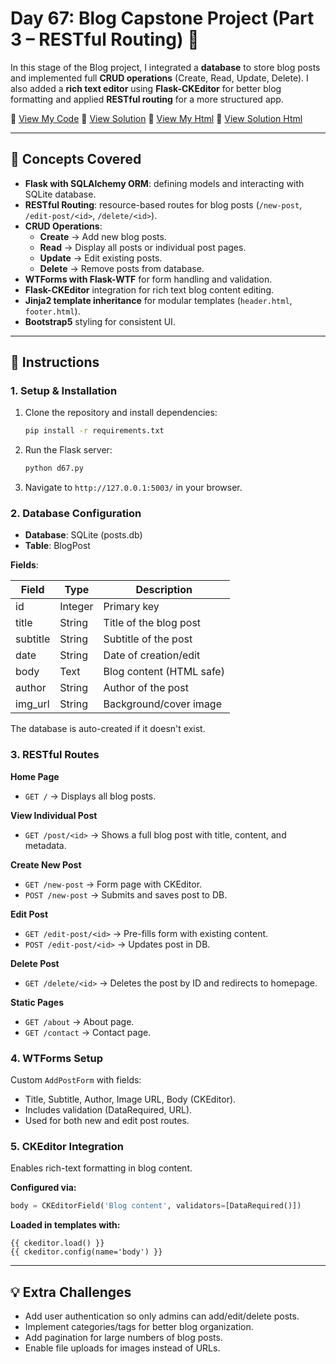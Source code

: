 # Day 67: Blog Capstone Project (Part 3 – RESTful Routing) 📝

In this stage of the Blog project, I integrated a **database** to store blog posts and implemented full **CRUD operations** (Create, Read, Update, Delete). I also added a **rich text editor** using **Flask-CKEditor** for better blog formatting and applied **RESTful routing** for a more structured app.

📄 [View My Code](my_code/d67.py)  📄 [View Solution](solution/solution.py) 
📄 [View My Html](my_code/templates/index.html)  📄 [View Solution Html](solution/templates/index.html) 

---

## 🧠 Concepts Covered

- **Flask with SQLAlchemy ORM**: defining models and interacting with SQLite database.
- **RESTful Routing**: resource-based routes for blog posts (`/new-post`, `/edit-post/<id>`, `/delete/<id>`).
- **CRUD Operations**:
  - **Create** → Add new blog posts.
  - **Read** → Display all posts or individual post pages.
  - **Update** → Edit existing posts.
  - **Delete** → Remove posts from database.
- **WTForms with Flask-WTF** for form handling and validation.
- **Flask-CKEditor** integration for rich text blog content editing.
- **Jinja2 template inheritance** for modular templates (`header.html`, `footer.html`).
- **Bootstrap5** styling for consistent UI.

---

## 📝 Instructions

### 1. **Setup & Installation**

1. Clone the repository and install dependencies:
   ```bash
   pip install -r requirements.txt
   ```

2. Run the Flask server:
   ```bash
   python d67.py
   ```

3. Navigate to `http://127.0.0.1:5003/` in your browser.

### 2. Database Configuration

- **Database**: SQLite (posts.db)
- **Table**: BlogPost

**Fields**:

| Field | Type | Description |
|-------|------|-------------|
| id | Integer | Primary key |
| title | String | Title of the blog post |
| subtitle | String | Subtitle of the post |
| date | String | Date of creation/edit |
| body | Text | Blog content (HTML safe) |
| author | String | Author of the post |
| img_url | String | Background/cover image |

The database is auto-created if it doesn't exist.

### 3. RESTful Routes

**Home Page**
- `GET /` → Displays all blog posts.

**View Individual Post**
- `GET /post/<id>` → Shows a full blog post with title, content, and metadata.

**Create New Post**
- `GET /new-post` → Form page with CKEditor.
- `POST /new-post` → Submits and saves post to DB.

**Edit Post**
- `GET /edit-post/<id>` → Pre-fills form with existing content.
- `POST /edit-post/<id>` → Updates post in DB.

**Delete Post**
- `GET /delete/<id>` → Deletes the post by ID and redirects to homepage.

**Static Pages**
- `GET /about` → About page.
- `GET /contact` → Contact page.

### 4. WTForms Setup

Custom `AddPostForm` with fields:
- Title, Subtitle, Author, Image URL, Body (CKEditor).
- Includes validation (DataRequired, URL).
- Used for both new and edit post routes.

### 5. CKEditor Integration

Enables rich-text formatting in blog content.

**Configured via:**
```python
body = CKEditorField('Blog content', validators=[DataRequired()])
```

**Loaded in templates with:**
```jinja2
{{ ckeditor.load() }}
{{ ckeditor.config(name='body') }}
```

---

## 💡 Extra Challenges

- Add user authentication so only admins can add/edit/delete posts.
- Implement categories/tags for better blog organization.
- Add pagination for large numbers of blog posts.
- Enable file uploads for images instead of URLs.